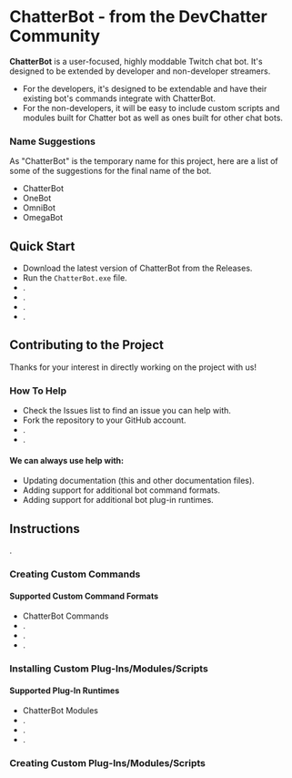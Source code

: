 # ChatterBot - from the DevChatter Community

**ChatterBot** is a user-focused, highly moddable Twitch chat bot. It's designed to be extended by developer and non-developer streamers.
- For the developers, it's designed to be extendable and have their existing bot's commands integrate with ChatterBot.
- For the non-developers, it will be easy to include custom scripts and modules built for Chatter bot as well as ones built for other chat bots.

### Name Suggestions
As "ChatterBot" is the temporary name for this project, here are a list of some of the suggestions for the final name of the bot.
- ChatterBot
- OneBot
- OmniBot
- OmegaBot

## Quick Start

- Download the latest version of ChatterBot from the Releases.
- Run the `ChatterBot.exe` file.
- .
- .
- .
- .

## Contributing to the Project
Thanks for your interest in directly working on the project with us!

### How To Help
- Check the Issues list to find an issue you can help with.
- Fork the repository to your GitHub account.
- .
- .


#### We can always use help with:
- Updating documentation (this and other documentation files).
- Adding support for additional bot command formats.
- Adding support for additional bot plug-in runtimes.

## Instructions

.

### Creating Custom Commands

#### Supported Custom Command Formats

- ChatterBot Commands
- .
- .
- .

### Installing Custom Plug-Ins/Modules/Scripts


#### Supported Plug-In Runtimes

- ChatterBot Modules
- .
- .
- .


### Creating Custom Plug-Ins/Modules/Scripts
